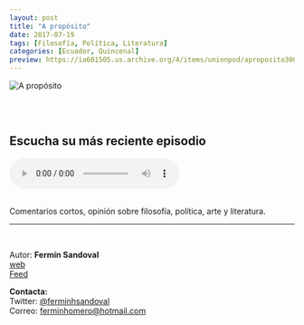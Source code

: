 ```yaml
---
layout: post
title: "A propósito"
date: 2017-07-19
tags: [Filosofía, Política, Literatura]
categories: [Ecuador, Quincenal]
preview: https://ia601505.us.archive.org/4/items/unionpod/aproposito300.jpg
---
```


![A propósito](https://ia601505.us.archive.org/4/items/unionpod/aproposito500.jpg)

<br/>
<br/>

## Escucha su más reciente episodio

<!--reproductor-feed=http://www.spreaker.com/show/2598481/episodes/feed-->
<!--reproductor-start-->
<audio id="audio" preload="auto" controls="" src="http://api.spreaker.com/download/episode/12727150/revolucionarios_y_la_distincion_entre_cultura_y_civilizacion.mp3"></audio>
<!--reproductor-end-->

<br/>
Comentarios cortos, opinión sobre filosofía, política, arte y literatura.

_ _ _

<br>  

Autor: **Fermín Sandoval**  
[web](https://socialtegia.com)  
[Feed](http://www.spreaker.com/show/2598481/episodes/feed)  



**Contacta:**  
Twitter: [@ferminhsandoval](https://twitter.com/ferminhsandoval)  
Correo: [ferminhomero@hotmail.com](mailto:ferminhomero@hotmail.com)  
